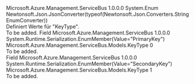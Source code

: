 <Type Name="KeyType" FullName="Microsoft.Azure.Management.ServiceBus.Models.KeyType">
  <TypeSignature Language="C#" Value="public enum KeyType" />
  <TypeSignature Language="ILAsm" Value=".class public auto ansi sealed KeyType extends System.Enum" />
  <TypeSignature Language="DocId" Value="T:Microsoft.Azure.Management.ServiceBus.Models.KeyType" />
  <TypeSignature Language="VB.NET" Value="Public Enum KeyType" />
  <TypeSignature Language="F#" Value="type KeyType = " />
  <AssemblyInfo>
    <AssemblyName>Microsoft.Azure.Management.ServiceBus</AssemblyName>
    <AssemblyVersion>1.0.0.0</AssemblyVersion>
  </AssemblyInfo>
  <Base>
    <BaseTypeName>System.Enum</BaseTypeName>
  </Base>
  <Attributes>
    <Attribute>
      <AttributeName>Newtonsoft.Json.JsonConverter(typeof(Newtonsoft.Json.Converters.StringEnumConverter))</AttributeName>
    </Attribute>
  </Attributes>
  <Docs>
    <summary>
            Definiert Werte für "KeyType".
            </summary>
    <remarks>To be added.</remarks>
  </Docs>
  <Members>
    <Member MemberName="PrimaryKey">
      <MemberSignature Language="C#" Value="PrimaryKey" />
      <MemberSignature Language="ILAsm" Value=".field public static literal valuetype Microsoft.Azure.Management.ServiceBus.Models.KeyType PrimaryKey = int32(0)" />
      <MemberSignature Language="DocId" Value="F:Microsoft.Azure.Management.ServiceBus.Models.KeyType.PrimaryKey" />
      <MemberSignature Language="VB.NET" Value="PrimaryKey" />
      <MemberSignature Language="F#" Value="PrimaryKey = 0" Usage="Microsoft.Azure.Management.ServiceBus.Models.KeyType.PrimaryKey" />
      <MemberType>Field</MemberType>
      <AssemblyInfo>
        <AssemblyName>Microsoft.Azure.Management.ServiceBus</AssemblyName>
        <AssemblyVersion>1.0.0.0</AssemblyVersion>
      </AssemblyInfo>
      <Attributes>
        <Attribute>
          <AttributeName>System.Runtime.Serialization.EnumMember(Value="PrimaryKey")</AttributeName>
        </Attribute>
      </Attributes>
      <ReturnValue>
        <ReturnType>Microsoft.Azure.Management.ServiceBus.Models.KeyType</ReturnType>
      </ReturnValue>
      <MemberValue>0</MemberValue>
      <Docs>
        <summary>To be added.</summary>
      </Docs>
    </Member>
    <Member MemberName="SecondaryKey">
      <MemberSignature Language="C#" Value="SecondaryKey" />
      <MemberSignature Language="ILAsm" Value=".field public static literal valuetype Microsoft.Azure.Management.ServiceBus.Models.KeyType SecondaryKey = int32(1)" />
      <MemberSignature Language="DocId" Value="F:Microsoft.Azure.Management.ServiceBus.Models.KeyType.SecondaryKey" />
      <MemberSignature Language="VB.NET" Value="SecondaryKey" />
      <MemberSignature Language="F#" Value="SecondaryKey = 1" Usage="Microsoft.Azure.Management.ServiceBus.Models.KeyType.SecondaryKey" />
      <MemberType>Field</MemberType>
      <AssemblyInfo>
        <AssemblyName>Microsoft.Azure.Management.ServiceBus</AssemblyName>
        <AssemblyVersion>1.0.0.0</AssemblyVersion>
      </AssemblyInfo>
      <Attributes>
        <Attribute>
          <AttributeName>System.Runtime.Serialization.EnumMember(Value="SecondaryKey")</AttributeName>
        </Attribute>
      </Attributes>
      <ReturnValue>
        <ReturnType>Microsoft.Azure.Management.ServiceBus.Models.KeyType</ReturnType>
      </ReturnValue>
      <MemberValue>1</MemberValue>
      <Docs>
        <summary>To be added.</summary>
      </Docs>
    </Member>
  </Members>
</Type>